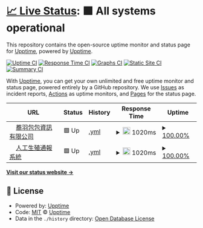 # [📈 Live Status](https://upptime.github.io/upptime): <!--live status--> **🟩 All systems operational**

This repository contains the open-source uptime monitor and status page for [Upptime](https://upptime.js.org), powered by [Upptime](https://github.com/upptime/upptime).

[![Uptime CI](https://github.com/Canboo/upptime/workflows/Uptime%20CI/badge.svg)](https://github.com/Canboo/upptime/actions?query=workflow%3A%22Uptime+CI%22)
[![Response Time CI](https://github.com/Canboo/upptime/workflows/Response%20Time%20CI/badge.svg)](https://github.com/Canboo/upptime/actions?query=workflow%3A%22Response+Time+CI%22)
[![Graphs CI](https://github.com/Canboo/upptime/workflows/Graphs%20CI/badge.svg)](https://github.com/Canboo/upptime/actions?query=workflow%3A%22Graphs+CI%22)
[![Static Site CI](https://github.com/Canboo/upptime/workflows/Static%20Site%20CI/badge.svg)](https://github.com/Canboo/upptime/actions?query=workflow%3A%22Static+Site+CI%22)
[![Summary CI](https://github.com/Canboo/upptime/workflows/Summary%20CI/badge.svg)](https://github.com/Canboo/upptime/actions?query=workflow%3A%22Summary+CI%22)

With [Upptime](https://upptime.js.org), you can get your own unlimited and free uptime monitor and status page, powered entirely by a GitHub repository. We use [Issues](https://github.com/upptime/upptime/issues) as incident reports, [Actions](https://github.com/Canboo/upptime/actions) as uptime monitors, and [Pages](https://upptime.github.io/upptime) for the status page.

<!--start: status pages-->
<!-- This summary is generated by Upptime (https://github.com/upptime/upptime) -->
<!-- Do not edit this manually, your changes will be overwritten -->
<!-- prettier-ignore -->
| URL | Status | History | Response Time | Uptime |
| --- | ------ | ------- | ------------- | ------ |
| <img alt="" src="https://favicons.githubusercontent.com/www.ciaoyu.com.tw" height="13"> [蕎羽包包資訊有限公司](https://www.ciaoyu.com.tw) | 🟩 Up | [.yml](https://github.com/Canboo/upptime/commits/HEAD/history/.yml) | <details><summary><img alt="Response time graph" src="./graphs//response-time-week.png" height="20"> 1020ms</summary><br><a href="https://upptime.ciaoyu.com.tw/history/"><img alt="Response time 1020" src="https://img.shields.io/endpoint?url=https%3A%2F%2Fraw.githubusercontent.com%2FCanboo%2Fupptime%2FHEAD%2Fapi%2F%2Fresponse-time.json"></a><br><a href="https://upptime.ciaoyu.com.tw/history/"><img alt="24-hour response time 1020" src="https://img.shields.io/endpoint?url=https%3A%2F%2Fraw.githubusercontent.com%2FCanboo%2Fupptime%2FHEAD%2Fapi%2F%2Fresponse-time-day.json"></a><br><a href="https://upptime.ciaoyu.com.tw/history/"><img alt="7-day response time 1020" src="https://img.shields.io/endpoint?url=https%3A%2F%2Fraw.githubusercontent.com%2FCanboo%2Fupptime%2FHEAD%2Fapi%2F%2Fresponse-time-week.json"></a><br><a href="https://upptime.ciaoyu.com.tw/history/"><img alt="30-day response time 1020" src="https://img.shields.io/endpoint?url=https%3A%2F%2Fraw.githubusercontent.com%2FCanboo%2Fupptime%2FHEAD%2Fapi%2F%2Fresponse-time-month.json"></a><br><a href="https://upptime.ciaoyu.com.tw/history/"><img alt="1-year response time 1020" src="https://img.shields.io/endpoint?url=https%3A%2F%2Fraw.githubusercontent.com%2FCanboo%2Fupptime%2FHEAD%2Fapi%2F%2Fresponse-time-year.json"></a></details> | <details><summary><a href="https://upptime.ciaoyu.com.tw/history/">100.00%</a></summary><a href="https://upptime.ciaoyu.com.tw/history/"><img alt="All-time uptime 100.00%" src="https://img.shields.io/endpoint?url=https%3A%2F%2Fraw.githubusercontent.com%2FCanboo%2Fupptime%2FHEAD%2Fapi%2F%2Fuptime.json"></a><br><a href="https://upptime.ciaoyu.com.tw/history/"><img alt="24-hour uptime 100.00%" src="https://img.shields.io/endpoint?url=https%3A%2F%2Fraw.githubusercontent.com%2FCanboo%2Fupptime%2FHEAD%2Fapi%2F%2Fuptime-day.json"></a><br><a href="https://upptime.ciaoyu.com.tw/history/"><img alt="7-day uptime 100.00%" src="https://img.shields.io/endpoint?url=https%3A%2F%2Fraw.githubusercontent.com%2FCanboo%2Fupptime%2FHEAD%2Fapi%2F%2Fuptime-week.json"></a><br><a href="https://upptime.ciaoyu.com.tw/history/"><img alt="30-day uptime 100.00%" src="https://img.shields.io/endpoint?url=https%3A%2F%2Fraw.githubusercontent.com%2FCanboo%2Fupptime%2FHEAD%2Fapi%2F%2Fuptime-month.json"></a><br><a href="https://upptime.ciaoyu.com.tw/history/"><img alt="1-year uptime 100.00%" src="https://img.shields.io/endpoint?url=https%3A%2F%2Fraw.githubusercontent.com%2FCanboo%2Fupptime%2FHEAD%2Fapi%2F%2Fuptime-year.json"></a></details>
| <img alt="" src="https://favicons.githubusercontent.com/artm.hpa.gov.tw" height="13"> [人工生殖通報系統](https://artm.hpa.gov.tw) | 🟩 Up | [.yml](https://github.com/Canboo/upptime/commits/HEAD/history/.yml) | <details><summary><img alt="Response time graph" src="./graphs//response-time-week.png" height="20"> 1020ms</summary><br><a href="https://upptime.ciaoyu.com.tw/history/"><img alt="Response time 1020" src="https://img.shields.io/endpoint?url=https%3A%2F%2Fraw.githubusercontent.com%2FCanboo%2Fupptime%2FHEAD%2Fapi%2F%2Fresponse-time.json"></a><br><a href="https://upptime.ciaoyu.com.tw/history/"><img alt="24-hour response time 1020" src="https://img.shields.io/endpoint?url=https%3A%2F%2Fraw.githubusercontent.com%2FCanboo%2Fupptime%2FHEAD%2Fapi%2F%2Fresponse-time-day.json"></a><br><a href="https://upptime.ciaoyu.com.tw/history/"><img alt="7-day response time 1020" src="https://img.shields.io/endpoint?url=https%3A%2F%2Fraw.githubusercontent.com%2FCanboo%2Fupptime%2FHEAD%2Fapi%2F%2Fresponse-time-week.json"></a><br><a href="https://upptime.ciaoyu.com.tw/history/"><img alt="30-day response time 1020" src="https://img.shields.io/endpoint?url=https%3A%2F%2Fraw.githubusercontent.com%2FCanboo%2Fupptime%2FHEAD%2Fapi%2F%2Fresponse-time-month.json"></a><br><a href="https://upptime.ciaoyu.com.tw/history/"><img alt="1-year response time 1020" src="https://img.shields.io/endpoint?url=https%3A%2F%2Fraw.githubusercontent.com%2FCanboo%2Fupptime%2FHEAD%2Fapi%2F%2Fresponse-time-year.json"></a></details> | <details><summary><a href="https://upptime.ciaoyu.com.tw/history/">100.00%</a></summary><a href="https://upptime.ciaoyu.com.tw/history/"><img alt="All-time uptime 100.00%" src="https://img.shields.io/endpoint?url=https%3A%2F%2Fraw.githubusercontent.com%2FCanboo%2Fupptime%2FHEAD%2Fapi%2F%2Fuptime.json"></a><br><a href="https://upptime.ciaoyu.com.tw/history/"><img alt="24-hour uptime 100.00%" src="https://img.shields.io/endpoint?url=https%3A%2F%2Fraw.githubusercontent.com%2FCanboo%2Fupptime%2FHEAD%2Fapi%2F%2Fuptime-day.json"></a><br><a href="https://upptime.ciaoyu.com.tw/history/"><img alt="7-day uptime 100.00%" src="https://img.shields.io/endpoint?url=https%3A%2F%2Fraw.githubusercontent.com%2FCanboo%2Fupptime%2FHEAD%2Fapi%2F%2Fuptime-week.json"></a><br><a href="https://upptime.ciaoyu.com.tw/history/"><img alt="30-day uptime 100.00%" src="https://img.shields.io/endpoint?url=https%3A%2F%2Fraw.githubusercontent.com%2FCanboo%2Fupptime%2FHEAD%2Fapi%2F%2Fuptime-month.json"></a><br><a href="https://upptime.ciaoyu.com.tw/history/"><img alt="1-year uptime 100.00%" src="https://img.shields.io/endpoint?url=https%3A%2F%2Fraw.githubusercontent.com%2FCanboo%2Fupptime%2FHEAD%2Fapi%2F%2Fuptime-year.json"></a></details>

<!--end: status pages-->

[**Visit our status website →**](https://upptime.github.io/upptime)

## 📄 License

- Powered by: [Upptime](https://github.com/upptime/upptime)
- Code: [MIT](./LICENSE) © [Upptime](https://upptime.js.org)
- Data in the `./history` directory: [Open Database License](https://opendatacommons.org/licenses/odbl/1-0/)

